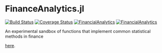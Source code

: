 FinanceAnalytics.jl
===============

[![Build Status](https://travis-ci.org/JuliaQuant/FinancialAnalytics.jl.svg?branch=master)](https://travis-ci.org/JuliaQuant/FinancialAnalytics.jl)
[![Coverage Status](https://coveralls.io/repos/JuliaQuant/FinancialAnalytics.jl/badge.svg?branch=master)](https://coveralls.io/r/JuliaQuant/FinancialAnalytics.jl?branch=master)
[![FinancialAnalytics](http://pkg.julialang.org/badges/FinancialAnalytics_0.3.svg)](http://pkg.julialang.org/?pkg=FinancialAnalytics&ver=0.3)
[![FinancialAnalytics](http://pkg.julialang.org/badges/FinancialAnalytics_0.4.svg)](http://pkg.julialang.org/?pkg=FinancialAnalytics&ver=0.4)

An experimental sandbox of functions that implement common statistical methods in finance

[here](http://financialanalytics.readthedocs.org/en/latest/).
